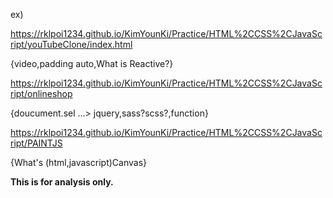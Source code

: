ex)

https://rklpoi1234.github.io/KimYounKi/Practice/HTML%2CCSS%2CJavaScript/youTubeClone/index.html

{video,padding auto,What is Reactive?}

https://rklpoi1234.github.io/KimYounKi/Practice/HTML%2CCSS%2CJavaScript/onlineshop

{doucument.sel ...> jquery,sass?scss?,function}

https://rklpoi1234.github.io/KimYounKi/Practice/HTML%2CCSS%2CJavaScript/PAINTJS

{What's (html,javascript)Canvas}

<strong>This is for analysis only.<strong>
